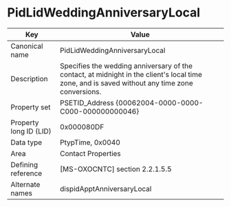 # PidLidWeddingAnniversaryLocal

| Key | Value |
|---|---|
| Canonical name | PidLidWeddingAnniversaryLocal |
| Description | Specifies the wedding anniversary of the contact, at midnight in the client's local time zone, and is saved without any time zone conversions. |
| Property set | PSETID_Address {00062004-0000-0000-C000-000000000046} |
| Property long ID (LID) | 0x000080DF |
| Data type | PtypTime, 0x0040 |
| Area | Contact Properties |
| Defining reference | [MS-OXOCNTC] section 2.2.1.5.5 |
| Alternate names | dispidApptAnniversaryLocal |

